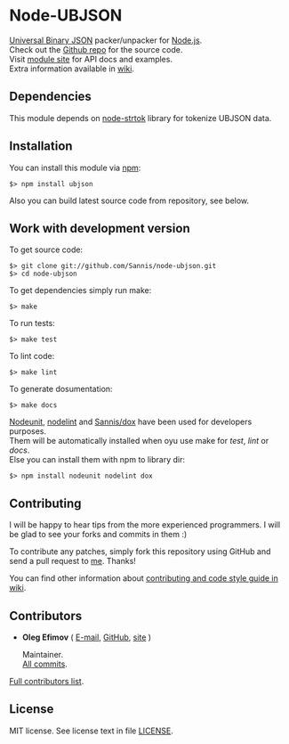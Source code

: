 Node-UBJSON
===========

[Universal Binary JSON] packer/unpacker for [Node.js].  
Check out the [Github repo] for the source code.  
Visit [module site] for API docs and examples.  
Extra information available in [wiki].

[Universal Binary JSON]: http://ubjson.org/
[Node.js]: http://nodejs.org/
[Github repo]: https://github.com/Sannis/node-ubjson
[module site]: http://sannis.github.com/node-ubjson
[wiki]: https://github.com/Sannis/node-ubjson/wiki


Dependencies
------------

This module depends on [node-strtok] library for tokenize UBJSON data.

[node-strtok]: https://github.com/pgriess/node-strtok


Installation
------------

You can install this module via [npm]:

    $> npm install ubjson

Also you can build latest source code from repository, see below.

[npm]: https://github.com/isaacs/npm


Work with development version
-----------------------------

To get source code:

    $> git clone git://github.com/Sannis/node-ubjson.git
    $> cd node-ubjson

To get dependencies simply run make:

    $> make

To run tests:

    $> make test

To lint code:

    $> make lint

To generate dosumentation:

    $> make docs

[Nodeunit], [nodelint] and [Sannis/dox] have been used for developers purposes.  
Them will be automatically installed when oyu use make for _test_, _lint_ or _docs_.  
Else you can install them with npm to library dir:

    $> npm install nodeunit nodelint dox

[Nodeunit]: https://github.com/caolan/nodeunit
[nodelint]: https://github.com/tav/nodelint
[Sannis/dox]: https://github.com/Sannis/dox


Contributing
------------

I will be happy to hear tips from the more experienced programmers.
I will be glad to see your forks and commits in them :)

To contribute any patches, simply fork this repository using GitHub
and send a pull request to [me](https://github.com/Sannis). Thanks!

You can find other information about [contributing and code style guide in wiki](https://github.com/Sannis/node-ubjson/wiki/contributing).


Contributors
------------

* **Oleg Efimov** ( [E-mail](mailto:efimovov@gmail.com), [GitHub](https://github.com/Sannis), [site](http://sannis.ru) \)

  Maintainer.  
  [All commits](https://github.com/Sannis/node-ubjson/commits/master?author=Sannis).


[Full contributors list](https://github.com/Sannis/node-ubjson/contributors).


License
-------

MIT license. See license text in file [LICENSE](https://github.com/Sannis/node-ubjson/blob/master/LICENSE).

